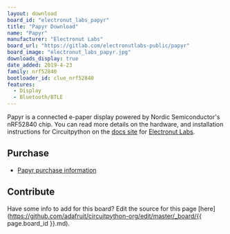 ```yaml
---
layout: download
board_id: "electronut_labs_papyr"
title: "Papyr Download"
name: "Papyr"
manufacturer: "Electronut Labs"
board_url: "https://gitlab.com/electronutlabs-public/papyr"
board_image: "electronut_labs_papyr.jpg"
downloads_display: true
date_added: 2019-4-23
family: nrf52840
bootloader_id: clue_nrf52840
features:
  - Display
  - Bluetooth/BTLE
---
```


Papyr is a connected e-paper display powered by Nordic Semiconductor's nRF52840 chip. You can read more details on the hardware, and installation instructions for Circuitpython on the [docs site](https://docs.electronut.in/papyr/circuitpython/) for [Electronut Labs](https://electronut.in).

## Purchase

* [Papyr purchase information](https://gitlab.com/electronutlabs-public/papyr#buy-papyr)

## Contribute

Have some info to add for this board? Edit the source for this page [here](https://github.com/adafruit/circuitpython-org/edit/master/_board/{{ page.board_id }}.md).
